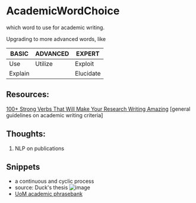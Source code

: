 # AcademicWordChoice
which word to use for academic writing.

Upgrading to more advanced words, like

|BASIC|ADVANCED|EXPERT|
|--|--|--|
|Use| Utilize| Exploit|
|Explain||Elucidate|

## Resources:
[100+ Strong Verbs That Will Make Your Research Writing Amazing](https://blog.wordvice.com/recommended-verbs-for-research-writing/)
[general guidelines on academic writing criteria]


## Thoughts: 
1. NLP on publications

## Snippets
- a continuous and cyclic process
- source: Duck's thesis
![image](https://user-images.githubusercontent.com/36501176/154286315-a7bf6a6c-2b2e-4319-92f8-4904ba1759e6.png)
- [UoM academic phrasebank](https://www.phrasebank.manchester.ac.uk/)
